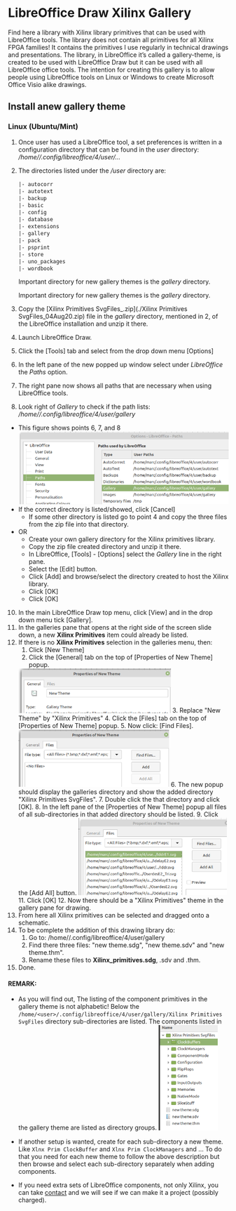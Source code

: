 # LibreOffice Draw Xilinx Gallery

Find here a library with Xilinx library primitives that can be used with LibreOffice tools.
The library does not contain all primitives for all Xilinx FPGA families! It contains the primitives I use regularly in technical drawings and presentations. The library, in LibreOffice it’s called a gallery-theme, is created to be used with LibreOffice Draw but it can be used with all LibreOffice office tools.
The intention for creating this gallery is to allow people using LibreOffice tools on Linux or Windows to create Microsoft Office Visio alike drawings.

## Install anew gallery theme

### Linux (Ubuntu/Mint)

1. Once user has used a LibreOffice tool, a set preferences is written in a configuration directory that can be found in the *user* directory: */home/<user>/.config/libreoffice/4/user/...*

3. The directories listed under the */user* directory are:

    ```
    |- autocorr
    |- autotext
    |- backup
    |- basic
    |- config
    |- database
    |- extensions
    |- gallery
    |- pack
    |- psprint
    |- store
    |- uno_packages
    |- wordbook
    ```

    Important directory for new gallery themes is the *gallery* directory.

    Important directory for new gallery themes is the *gallery* directory.

3. Copy the [Xilinx Primitives SvgFiles_<date>.zip](./Xilinx Primitives SvgFiles_04Aug20.zip) file in the *gallery* directory, mentioned in 2, of the LibreOffice installation and unzip it there.

4. Launch LibreOffice Draw.

5. Click the [Tools] tab and select from the drop down menu [Options]

6. In the left pane of the new popped up window select under *LibreOffice* the *Paths* option.

7. The right pane now shows all paths that are necessary when using LibreOffice tools.

9. Look right of *Gallery* to check if the path lists: */home/<user>/.config/libreoffice/4/user/gallery*
  - This figure shows points 6, 7, and 8
      <img src="Figures/LibreOffice_Gallery_1.png" alt="LibreOfice_1" style="zoom: 80%;" />
  - If the correct directory is listed/showed, click [Cancel]
      - If some other directory is listed go to point 4 and copy the three files from the zip file into that directory.
  - OR
      - Create your own gallery directory for the Xilinx primitives library.
      - Copy the zip file created directory and unzip it there.
      - In LibreOffice, [Tools] - [Options] select the *Gallery* line in the right pane.
      - Select the [Edit] button.
      - Click [Add] and browse/select the directory created to host the Xilinx library.
      - Click [OK]
      - Click [OK]
10. In the main LibreOffice Draw top menu, click [View] and in the drop down menu tick [Gallery].
11. In the galleries pane that opens at the right side of the screen slide down, a new **Xilinx Primitives** item could already be listed.
12. If there is no **Xilinx Primitives** selection in the galleries menu, then:
    1. Click [New Theme]
    2. Click the [General] tab on the top of [Properties of New Theme] popup.
      <img src="Figures/LibreOffice_2.png" alt="LibreOffice_2" style="zoom:67%;" />
    3. Replace "New Theme" by "Xilinx Primitives"
    4. Click the [Files] tab on the top of [Properties of New Theme] popup.
    5. Now click: [Find Files].
      <img src="Figures/LibreOffice_3.png" alt="LibreOffice_3" style="zoom:67%;" />
    6. The new popup should display the galleries directory and show the added directory "Xilinx Primitives SvgFiles".
    7. Double click the that directory and click [OK].
    8. In the left pane of the [Properties of New Theme] popup all files of all sub-directories in that added directory should be listed.
    9. Click the [Add All] button.
      <img src="Figures/LibreOffice_4.png" alt="LibreOffice_4" style="zoom:67%;" />
    11. Click [OK]
    12. Now there should be a "Xilinx Primitives" theme in the gallery pane for drawing.
13. From here all Xilinx primitives can be selected and dragged onto a schematic.
14. To be complete the addition of this drawing library do:
    1. Go to: /home/<user>/.config/libreoffice/4/user/gallery
    2. Find there three files: "new theme.sdg", "new theme.sdv" and "new theme.thm".
    3. Rename these files to **Xilinx_primitives.sdg**, .sdv and .thm.
15. Done.

#### REMARK:

- As you will find out, The listing of the component primitives in the gallery theme is not alphabetic!
Below the `/home/<user>/.config/libreoffice/4/user/gallery/Xilinx Primitives SvgFiles` directory sub-directories are listed.
The components listed in the gallery theme are listed as directory groups.
      <img src="Figures/LibreOffice_5.png" alt="LibreOffice_5" style="zoom:67%;" />

- If another setup is wanted, create for each sub-directory a new theme.
    Like `Xlnx Prim ClockBuffer` and `Xlnx Prim ClockManagers` and ...
    To do that you need for each new theme to follow the above description but then browse and select each sub-directory separately when adding components.
- If you need extra sets of LibreOffice components, not only Xilinx, you can take <a href="mailto:marc.defossez@zirconflex.be?subject=%3C%20Mail%20Subject%20%3E&body=%0AYour%20Name%20:%20%0ACompany%20:%20%0APhone%20:%20%0AEmail%20:%20%0A%0AYour%20message%20goes%20below.%20%0A%0A" >contact</a> and we will see if we can make it a project (possibly charged).

